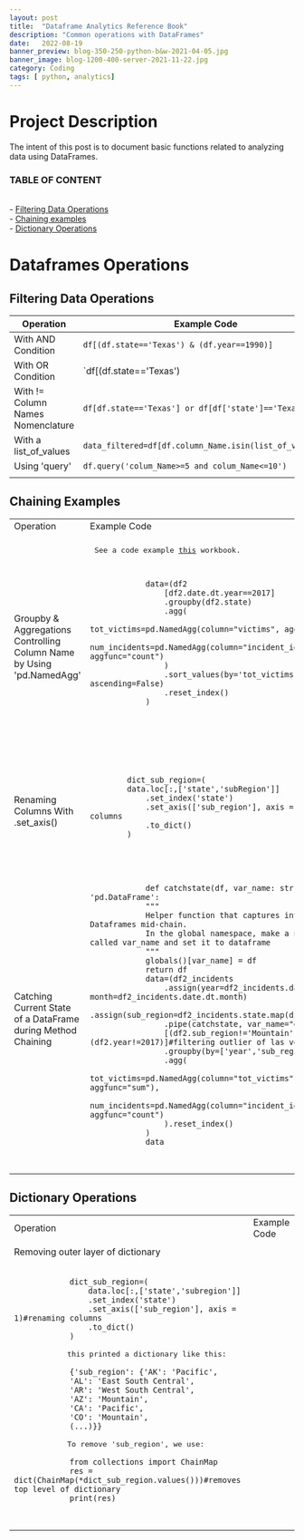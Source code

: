 ```yaml
---
layout: post
title:  "Dataframe Analytics Reference Book"
description: "Common operations with DataFrames"
date:   2022-08-19
banner_preview: blog-350-250-python-b&w-2021-04-05.jpg
banner_image: blog-1200-400-server-2021-11-22.jpg
category: Coding
tags: [ python, analytics]
---
```


# Project Description

The intent of this post is to document basic functions related to analyzing data using DataFrames. 

<!--more-->

### TABLE OF CONTENT

\
    - [Filtering Data Operations](##filtering-data-Operations) <br>
    - [Chaining examples](#chaining-examples) <br>
    - [Dictionary Operations](#dictionary-operations) <br>


# Dataframes Operations

## Filtering Data Operations

|Operation|Example Code|
|--|--|
|With AND Condition   |`df[(df.state=='Texas') & (df.year==1990)]`|
|With OR Condition   |`df[(df.state=='Texas') | (df.year==1990)]`|
|With != Column Names Nomenclature   |`df[df.state=='Texas'] or df[df['state']=='Texas']`|
|With a list_of_values   |`data_filtered=df[df.column_Name.isin(list_of_values)]`|
|Using 'query'   |`df.query('colum_Name>=5 and colum_Name<=10')`|
|||

## Chaining Examples

<table>
    <tr>
        <td> Operation </td> <td> Example Code </td>
    </tr>
    <tr><td></td><td></td></tr>
    <tr>
        <td> Groupby & Aggregations Controlling Column Name by Using 'pd.NamedAgg'
        </td>
        <td>
            <pre> See a code example <a href="https://github.com/aaas24/code_library/tree/main/us_mass_shootings">this</a> workbook.
            <pre>
            <code>
            data=(df2   
                [df2.date.dt.year==2017]
                .groupby(df2.state)
                .agg(
                    tot_victims=pd.NamedAgg(column="victims", aggfunc="sum"),
                    num_incidents=pd.NamedAgg(column="incident_id", aggfunc="count")
                )
                .sort_values(by='tot_victims', ascending=False)
                .reset_index()
            )
            </code>
            </pre>
        </td>
    </tr>
    <tr>
        <td> 
            Renaming Columns With .set_axis()
        </td>
        <td>
            <pre>
            <code>
        dict_sub_region=(
        data.loc[:,['state','subRegion']]
            .set_index('state')
            .set_axis(['sub_region'], axis = 1) #renaming columns
            .to_dict()
        )
            </code>
            </pre>
        </td>
    </tr>
    <tr>
        <td> 
            Catching Current State of a DataFrame during Method Chaining 
        </td>
        <td>
            <pre>
            <code>
            def catchstate(df, var_name: str) -> 'pd.DataFrame':
            """
            Helper function that captures intermediate Dataframes mid-chain.
            In the global namespace, make a new variable called var_name and set it to dataframe
            """
            globals()[var_name] = df
            return df
            data=(df2_incidents
                .assign(year=df2_incidents.date.dt.year, month=df2_incidents.date.dt.month)
                .assign(sub_region=df2_incidents.state.map(dict_sub_region))
                .pipe(catchstate, var_name="df2")
                [(df2.sub_region!='Mountain')&(df2.year!=2017)]#filtering outlier of las vegas shooting
                .groupby(by=['year','sub_region'])
                .agg(
                    tot_victims=pd.NamedAgg(column="tot_victims", aggfunc="sum"),
                    num_incidents=pd.NamedAgg(column="incident_id", aggfunc="count")
                ).reset_index()
            )
            data
            </code>
            </pre>
        </td>
    </tr>
</table>


## Dictionary Operations

<table>
    <tr>
        <td> Operation </td> <td> Example Code </td>
    </tr>
    <tr><td></td><td></td></tr>
    <tr>
        <td> 
            Removing outer layer of dictionary
        </td>
    <tr>
        <td>
            <pre>
            <code>
            dict_sub_region=(
                data.loc[:,['state','subregion']]
                .set_index('state')
                .set_axis(['sub_region'], axis = 1)#renaming columns
                .to_dict()
            )
            </code>
            this printed a dictionary like this: 
            <code>
            {'sub_region': {'AK': 'Pacific',
            'AL': 'East South Central',
            'AR': 'West South Central',
            'AZ': 'Mountain',
            'CA': 'Pacific',
            'CO': 'Mountain',
            (...)}}
            </code>
            To remove 'sub_region', we use: 
            <code>
            from collections import ChainMap
            res = dict(ChainMap(*dict_sub_region.values()))#removes top level of dictionary
            print(res)
            </code>
            </pre>
        </td>
    </tr>
</table>
